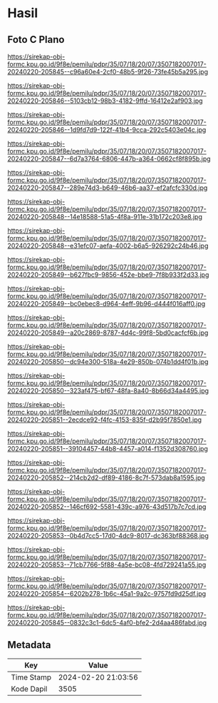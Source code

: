 # Hasil

## Foto C Plano

https://sirekap-obj-formc.kpu.go.id/9f8e/pemilu/pdpr/35/07/18/20/07/3507182007017-20240220-205845--c96a60e4-2cf0-48b5-9f26-73fe45b5a295.jpg

https://sirekap-obj-formc.kpu.go.id/9f8e/pemilu/pdpr/35/07/18/20/07/3507182007017-20240220-205846--5103cb12-98b3-4182-9ffd-16412e2af903.jpg

https://sirekap-obj-formc.kpu.go.id/9f8e/pemilu/pdpr/35/07/18/20/07/3507182007017-20240220-205846--1d9fd7d9-122f-41b4-9cca-292c5403e04c.jpg

https://sirekap-obj-formc.kpu.go.id/9f8e/pemilu/pdpr/35/07/18/20/07/3507182007017-20240220-205847--6d7a3764-6806-447b-a364-0662cf8f895b.jpg

https://sirekap-obj-formc.kpu.go.id/9f8e/pemilu/pdpr/35/07/18/20/07/3507182007017-20240220-205847--289e74d3-b649-46b6-aa37-ef2afcfc330d.jpg

https://sirekap-obj-formc.kpu.go.id/9f8e/pemilu/pdpr/35/07/18/20/07/3507182007017-20240220-205848--14e18588-51a5-4f8a-911e-31b172c203e8.jpg

https://sirekap-obj-formc.kpu.go.id/9f8e/pemilu/pdpr/35/07/18/20/07/3507182007017-20240220-205848--e31efc07-aefa-4002-b6a5-926292c24b46.jpg

https://sirekap-obj-formc.kpu.go.id/9f8e/pemilu/pdpr/35/07/18/20/07/3507182007017-20240220-205849--b627fbc9-9856-452e-bbe9-7f8b933f2d33.jpg

https://sirekap-obj-formc.kpu.go.id/9f8e/pemilu/pdpr/35/07/18/20/07/3507182007017-20240220-205849--bc0ebec8-d964-4eff-9b96-d444f016aff0.jpg

https://sirekap-obj-formc.kpu.go.id/9f8e/pemilu/pdpr/35/07/18/20/07/3507182007017-20240220-205849--a20c2869-8787-4d4c-99f8-5bd0cacfcf6b.jpg

https://sirekap-obj-formc.kpu.go.id/9f8e/pemilu/pdpr/35/07/18/20/07/3507182007017-20240220-205850--dc94e300-518a-4e29-850b-074b1dd4f01b.jpg

https://sirekap-obj-formc.kpu.go.id/9f8e/pemilu/pdpr/35/07/18/20/07/3507182007017-20240220-205850--323af475-bf67-48fa-8a40-8b66d34a4495.jpg

https://sirekap-obj-formc.kpu.go.id/9f8e/pemilu/pdpr/35/07/18/20/07/3507182007017-20240220-205851--2ecdce92-f4fc-4153-835f-d2b95f7850e1.jpg

https://sirekap-obj-formc.kpu.go.id/9f8e/pemilu/pdpr/35/07/18/20/07/3507182007017-20240220-205851--39104457-44b8-4457-a014-f1352d308760.jpg

https://sirekap-obj-formc.kpu.go.id/9f8e/pemilu/pdpr/35/07/18/20/07/3507182007017-20240220-205852--214cb2d2-df89-4186-8c7f-573dab8a1595.jpg

https://sirekap-obj-formc.kpu.go.id/9f8e/pemilu/pdpr/35/07/18/20/07/3507182007017-20240220-205852--146cf692-5581-439c-a976-43d517b7c7cd.jpg

https://sirekap-obj-formc.kpu.go.id/9f8e/pemilu/pdpr/35/07/18/20/07/3507182007017-20240220-205853--0b4d7cc5-17d0-4dc9-8017-dc363bf88368.jpg

https://sirekap-obj-formc.kpu.go.id/9f8e/pemilu/pdpr/35/07/18/20/07/3507182007017-20240220-205853--71cb7766-5f88-4a5e-bc08-4fd729241a55.jpg

https://sirekap-obj-formc.kpu.go.id/9f8e/pemilu/pdpr/35/07/18/20/07/3507182007017-20240220-205854--6202b278-1b6c-45a1-9a2c-9757fd9d25df.jpg

https://sirekap-obj-formc.kpu.go.id/9f8e/pemilu/pdpr/35/07/18/20/07/3507182007017-20240220-205845--0832c3c1-6dc5-4af0-bfe2-2d4aa486fabd.jpg


## Metadata

| Key        | Value               |
| ---------- | ------------------- |
| Time Stamp | 2024-02-20 21:03:56 |
| Kode Dapil | 3505                |



